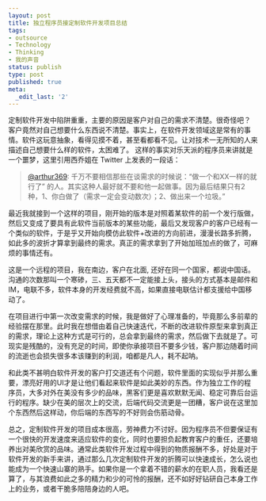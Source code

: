 ```yaml
---
layout: post
title: 独立程序员接定制软件开发项目总结
tags:
- outsource
- Technology
- Thinking
- 我的声音
status: publish
type: post
published: true
meta:
  _edit_last: '2'
---
```

定制软件开发中陷阱重重，主要的原因是客户对自己的需求不清楚。很奇怪吧？ 客户竟然对自己想要什么东西说不清楚。事实上，在软件开发领域这是常有的事情。软件这玩意抽象，看得见摸不着，甚至看都看不见。让对技术一无所知的人来描述自己想要什么样的软件，太困难了。 这样的事实对乐天派的程序员来讲就是一个噩梦，这里引用西乔姐在 Twitter 上发表的一段话：
<blockquote><a href="http://twitter.com/arthur369">@arthur369</a>: 千万不要相信那些在谈需求的时候说：“做一个和XX一样的就行了” 的人。其实这种人最好就不要和他一起做事。因为最后结果只有2种，1、你白做了（需求一定会变动数次）；2、做出来一个垃圾。” </blockquote>

最近我就接到一个这样的项目，刚开始的版本是对照着某软件的前一个发行版做，然后又变成了要具有此软件当前版本的某些功能，最后又发现客户的客户已经有一个类似的软件，于是乎又开始向模仿此软件+改进的方向前进，漫漫长路多折腾，如此多的波折才算拿到最终的需求。真正的需求拿到了开始加班加点的做了，可麻烦的事情还有。

这是一个远程的项目，我在南边，客户在北面, 还好在同一个国家，都说中国话。沟通的次数那叫一个寒碜，三、五天都不一定能接上头，接头的方式基本是邮件和IM，电联不多，软件本身的开发经费就不高，如果直接电联估计都支援给中国移动了。

在项目进行中第一次改变需求的时候，我是做好了心理准备的，毕竟那么多前辈的经验摆在那里。此时我在想借由着自己快速迭代，不断的改进软件原型来拿到真正的需求，理论上这种方式是可行的，总会拿到最终的需求，然后做下去就是了。可现实是残酷的，没有充足的时间，即使你承接项目不要多少钱，客户那边随着时间的流逝也会损失很多本该赚到的利润，咱都是凡人，耗不起呐。

和此类不甚明白软件开发的客户打交道还有个问题，软件里面的实现似乎并那么重要，漂亮好用的UI才是让他们看起来软件是如此美妙的东西。作为独立工作的程序员，大多对外在美没有多少的品味，黑客们更是喜欢默默无闻、稳定可靠后台运行的程序。缺少在美的层次上的交流，后端代码交流更是一团糟，客户说在这里加个东西然后这样动，你后端的东西写的不好则会伤筋动骨。

总之，定制软件开发的项目成本很高，劳神费力不讨好。因为程序员不但要保证有一个很快的开发速度来适应软件的变化，同时也要担负起教育客户的重任，还要培养出对美欣赏的品味。通常此类软件开发过程中得到的物质报酬不多，好处是对于软件开发的新手来讲，通过那么几次定制软件开发的折腾可以快速成长，怎么说也能成为一个快速山寨的熟手。如果你是一个拿着不错的薪水的在职人员，我看还是算了，与其浪费如此之多的精力和少的可怜的报酬，还不如好好钻研自己本身工作上的业务，或者干脆多陪陪身边的人吧。
